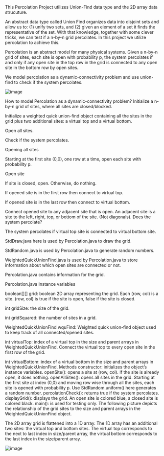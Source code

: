 This Percolation Project utilizes Union-Find data type and the 2D array data strucuture.

An abstract data type called Union Find organizes data into disjoint sets and allow us to: (1) unify two sets, and (2) given an  element of a set it finds the representative of  the set. With that knowledge, together with some clever tricks, we can test if a n-by-n grid percolates. In this project we utilize percolation to achieve this.

Percolation is an abstract model for many physical systems. Given a n-by-n grid of sites, each site is open with probability p, the system percolates if and only if any open site in the top row in the grid is connected to any open site in the bottom row by open sites.

We model percolation as a dynamic-connectivity problem and use union-find to check if the system percolates. 

![image](https://github.com/SROTRIYOSENGUPTA/Percolation/assets/69280834/6cd65456-85a4-4ac2-ae7e-7b9e7123eaa1)


How to model Percolation as a dynamic-connectivity problem? 
Initialize a n-by-n grid of sites, where all sites are closed/blocked. 

Initialize a weighted quick union-find object containing all the sites in the grid plus two additional sites: a virtual top and a virtual bottom.

Open all sites.

Check if the system percolates.

Opening all sites

Starting at the first site (0,0), one row at a time, open each site with probability p.

Open site

If site is closed, open. Otherwise, do nothing.

If opened site is in the first row then connect to virtual top.

If opened site is in the last row then connect to virtual bottom.

Connect opened site to any adjacent site that is open. An adjacent site is a site to the left, right, top, or bottom of the site. (Not diagonals).
Does the system percolate?

The system percolates if virtual top site is connected to virtual bottom site.


StdDraw.java here is used by Percolation.java to draw the grid.

StdRandom.java is used by Percolation.java to generate random numbers.

WeightedQuickUnionFind.java is used by Percolation.java to store information about which open sites are connected or not.

Percolation.java contains information for the grid.

Percolation.java
Instance variables

boolean[][] grid: boolean 2D array representing the grid. Each (row, col) is a site. (row, col) is true if the site is open, false if the site is closed.

int gridSize: the size of the grid.

int gridSquared: the number of sites in a grid.

WeightedQuickUnionFind wquFind: Weighted quick union-find object used to keep track of all connected/opened sites.

int virtualTop: index of a virtual top in the size and parent arrays in WeightedQuickUnionFind. Connect the virtual top to every open site in the first row of the grid. 

int virtualBottom: index of a virtual bottom in the size and parent arrays in WeightedQuickUnionFind.
Methods
constructor: initializes the object’s instance variables. 
openSite(): opens a site at (row, col). If the site is already open, it does nothing.
openAllSites(): opens all sites in the grid.  Starting at the first site at index (0,0) and moving row wise through all the sites, each site is opened with probability p.  Use StdRandom.uniform() here generates a random number.
percolationCheck(): returns true if the system percolates. 
displayGrid(): displays the grid. An open site is colored blue, a closed site is colored black.
main(): is used for testing only.
The following picture depicts the relationship of the grid sites to the size and parent arrays in the WeightedQuickUnionFind object.

The 2D array grid is flattened into a 1D array.
The 1D array has an additional two sites: the virtual top and bottom sites.
The virtual top corresponds to the next to last index in size/parent array, the virtual bottom corresponds to the last index in the size/parent array.

![image](https://github.com/SROTRIYOSENGUPTA/Percolation/assets/69280834/1e9a8012-f588-4fb8-96f7-04f880703294)




